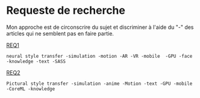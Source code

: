 


# Requeste de recherche

Mon approche est de circonscrire du sujet et discriminer à l'aide du "-" des articles qui ne semblent pas en faire partie.

[REQ1](https://dl-acm-org.sbiproxy.uqac.ca/action/doSearch?AllField=neural+style+transfer+-simulation+-motion+-AR+-VR+-mobile++-GPU+-face+-knowledge+-text+-SASS+-medical)
```text
neural style transfer -simulation -motion -AR -VR -mobile  -GPU -face -knowledge -text -SASS
```
[REQ2](https://dl-acm-org.sbiproxy.uqac.ca/action/doSearch?AllField=Pictural+style+transfer+-simulation+-anime+-Motion+-text+-GPU+-mobile+-CoreML+-knowledge+-medical)
```text
Pictural style transfer -simulation -anime -Motion -text -GPU -mobile -CoreML -knowledge
```